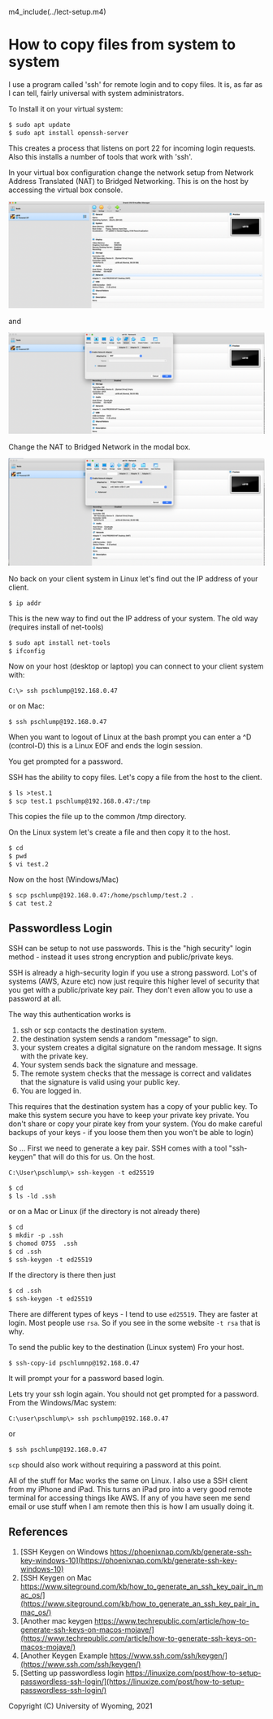 
m4_include(../lect-setup.m4)

# How to copy files from system to system

I use a program called 'ssh' for remote login and to copy files.
It is, as far as I can tell, fairly universal with system
administrators.

To Install it on your virtual system:

```
$ sudo apt update
$ sudo apt install openssh-server
```

This creates a process that listens on port 22 for incoming
login requests.  Also this installs a number of tools that
work with 'ssh'.

In your virtual box configuration change the network setup
from Network Address Translated (NAT) to Bridged Networking.
This is on the host by accessing the virtual box console.

![VirtualBox-01.png](VirtualBox-01.png)

and 

![VirtualBox-02.png](VirtualBox-02.png)

Change the NAT to Bridged Network in the modal box.

![VirtualBox-03.png](VirtualBox-03.png)

No back on your client system in Linux let's find out the
IP address of your client.

```
$ ip addr
```

This is the new way to find out the IP address of your 
system.  The old way (requires install of net-tools)

```
$ sudo apt install net-tools
$ ifconfig
```

Now on your host (desktop or laptop) you can connect
to your client system with:


```
C:\> ssh pschlump@192.168.0.47
```

or on Mac:

```
$ ssh pschlump@192.168.0.47
```

When you want to logout of Linux at the bash prompt
you can enter a ^D (control-D) this is a Linux
EOF and ends the login session.

You get prompted for a password.

SSH has the ability to copy files.  Let's copy a file from the
host to the client.

```
$ ls >test.1
$ scp test.1 pschlump@192.168.0.47:/tmp
```

This copies the file up to the common /tmp directory.

On the Linux system let's create a file and then copy
it to the host.

```
$ cd
$ pwd
$ vi test.2
```

Now on the host (Windows/Mac)

```
$ scp pschlump@192.168.0.47:/home/pschlump/test.2 .
$ cat test.2
```

## Passwordless Login

SSH can be setup to not use passwords.  This is the "high security" 
login method - instead it uses strong encryption and public/private
keys.

SSH is already a high-security login if you use a strong password.
Lot's of systems (AWS, Azure etc) now just require this higher
level of security that you get with a public/private key pair.
They don't even allow you to use a password at all.

The way this authentication works is

1. ssh or scp contacts the destination system.
2. the destination system sends a random "message" to sign.
3. your system creates a digital signature on the random message.  It signs with the private key.
4. Your system sends back the signature and message.
5. The remote system checks that the message is correct and validates that the signature is
valid using your public key.
6. You are logged in.

This requires that the destination system has a copy of your public key.
To make this system secure you have to keep your private key private.
You don't share or copy your pirate key from your system. (You do make
careful backups of your keys - if you loose them then you won't be
able to login)

So ... First we need to generate a key pair.   SSH comes with a
tool "ssh-keygen" that will do this for us.  On the host.


```
C:\User\pschlump\> ssh-keygen -t ed25519

```

```
$ cd
$ ls -ld .ssh
```

or on a Mac or Linux (if the directory is not already there)

```
$ cd 
$ mkdir -p .ssh
$ chomod 0755  .ssh
$ cd .ssh
$ ssh-keygen -t ed25519
```

If the directory is there then just

```
$ cd .ssh
$ ssh-keygen -t ed25519
```

There are different types of keys - I tend to use `ed25519`.
They are faster at login.  Most people use `rsa`.  So if you see
in the some website  `-t rsa` that is why.

To send the public key to the destination (Linux system)
Fro your host.

```
$ ssh-copy-id pschlumnp@192.168.0.47
```

It will prompt your for a password based login.

Lets try your ssh login again.
You should not get prompted for a password.
From the Windows/Mac system:

```
C:\user\pschlump\> ssh pschlump@192.168.0.47
```

or


```
$ ssh pschlump@192.168.0.47
```

`scp` should also work without requiring a password
at this point.

All of the stuff for Mac works the same on Linux.
I also use a SSH client from my iPhone and iPad.   This turns an iPad pro into a
very good remote terminal for accessing things like AWS.  If any of you have
seen me send email or use stuff when I am remote then this is how I am usually
doing it.




## References

1. [SSH Keygen on Windows https://phoenixnap.com/kb/generate-ssh-key-windows-10](https://phoenixnap.com/kb/generate-ssh-key-windows-10)
1. [SSH Keygen on Mac https://www.siteground.com/kb/how_to_generate_an_ssh_key_pair_in_mac_os/](https://www.siteground.com/kb/how_to_generate_an_ssh_key_pair_in_mac_os/)
1. [Another mac keygen https://www.techrepublic.com/article/how-to-generate-ssh-keys-on-macos-mojave/](https://www.techrepublic.com/article/how-to-generate-ssh-keys-on-macos-mojave/)
1. [Another Keygen Example https://www.ssh.com/ssh/keygen/](https://www.ssh.com/ssh/keygen/)
1. [Setting up passwordless login https://linuxize.com/post/how-to-setup-passwordless-ssh-login/](https://linuxize.com/post/how-to-setup-passwordless-ssh-login/)

Copyright (C) University of Wyoming, 2021
